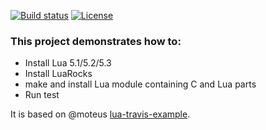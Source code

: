 [![Build status](https://ci.appveyor.com/api/projects/status/subf1ydrutspjtk8?svg=true)](https://ci.appveyor.com/project/ignacio/lua-appveyor-example)
[![License](http://img.shields.io/badge/License-MIT-brightgreen.svg)](LICENSE)

### This project demonstrates how to:
* Install Lua 5.1/5.2/5.3
* Install LuaRocks
* make and install Lua module containing C and Lua parts
* Run test

It is based on @moteus [lua-travis-example](https://github.com/moteus/lua-travis-example).

